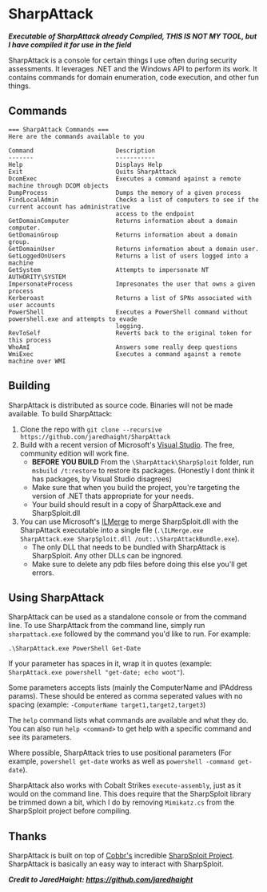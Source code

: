 # SharpAttack
***Executable of SharpAttack already Compiled, THIS IS NOT MY TOOL, but I have compiled it for use in the field***


SharpAttack is a console for certain things I use often during security assessments. It leverages .NET and the Windows API to perform its work. It contains commands for domain enumeration, code execution, and other fun things.

## Commands
```
=== SharpAttack Commands ===
Here are the commands available to you

Command                       Description
-------                       -----------
Help                          Displays Help
Exit                          Quits SharpAttack
DcomExec                      Executes a command against a remote machine through DCOM objects
DumpProcess                   Dumps the memory of a given process
FindLocalAdmin                Checks a list of computers to see if the current account has administrative
                              access to the endpoint
GetDomainComputer             Returns information about a domain computer.
GetDomainGroup                Returns information about a domain group.
GetDomainUser                 Returns information about a domain user.
GetLoggedOnUsers              Returns a list of users logged into a machine
GetSystem                     Attempts to impersonate NT AUTHORITY\SYSTEM
ImpersonateProcess            Impresonates the user that owns a given process
Kerberoast                    Returns a list of SPNs associated with user accounts
PowerShell                    Executes a PowerShell command without powershell.exe and attempts to evade
                              logging.
RevToSelf                     Reverts back to the original token for this process
WhoAmI                        Answers some really deep questions
WmiExec                       Executes a command against a remote machine over WMI
```

## Building

SharpAttack is distributed as source code. Binaries will not be made available. To build SharpAttack:

1. Clone the repo with `git clone --recursive https://github.com/jaredhaight/SharpAttack`
2. Build with a recent version of Microsoft's [Visual Studio](https://visualstudio.microsoft.com/vs/). The free, community edition will work fine. 
    * **BEFORE YOU BUILD** From the `\SharpAttack\SharpSploit` folder, run `msbuild /t:restore` to restore its packages. (Honestly I dont think it has packages, by Visual Studio disagrees)
    * Make sure that when you build the project, you're targeting the version of .NET thats appropriate for your needs. 
    * Your build should result in a copy of SharpAttack.exe and SharpSploit.dll
4. You can use Microsoft's [ILMerge](https://www.microsoft.com/en-us/download/details.aspx?id=17630) to merge SharpSploit.dll with the SharpAttack executable into a single file (`.\ILMerge.exe SharpAttack.exe SharpSploit.dll /out:.\SharpAttackBundle.exe`). 
    * The only DLL that needs to be bundled with SharpAttack is SharpSploit. Any other DLLs can be ingnored. 
    * Make sure to delete any pdb files before doing this else you'll get errors.

## Using SharpAttack
SharpAttack can be used as a standalone console or from the command line. To use SharpAttack from the command line, simply run `sharpattack.exe` followed by the command you'd like to run. For example:

```
.\SharpAttack.exe PowerShell Get-Date
```

If your parameter has spaces in it, wrap it in quotes (example: `SharpAttack.exe powershell "get-date; echo woot"`).

Some parameters accepts lists (mainly the ComputerName and IPAddress params). These should be entered as comma seperated values with no spacing (example: `-ComputerName target1,target2,target3`)

The `help` command lists what commands are available and what they do. You can also run `help <command>` to get help with a specific command and see its parameters.

Where possible, SharpAttack tries to use positional parameters (For example, `powershell get-date` works as well as `powershell -command get-date`). 

SharpAttack also works with Cobalt Strikes `execute-assembly`, just as it would on the command line. This does require that the SharpSploit library be trimmed down a bit, which I do by removing `Mimikatz.cs` from the SharpSploit project before compiling.

## Thanks
SharpAttack is built on top of [Cobbr's](https://twitter.com/cobbr_io) incredible [SharpSploit Project](https://github.com/cobbr/SharpSploit). SharpAttack is basically an easy way to interact with SharpSploit.


***Credit to JaredHaight: https://github.com/jaredhaight***
